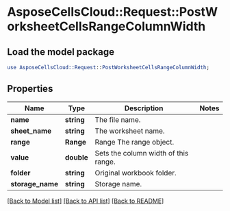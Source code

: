 # AsposeCellsCloud::Request::PostWorksheetCellsRangeColumnWidth 

## Load the model package
```perl
use AsposeCellsCloud::Request::PostWorksheetCellsRangeColumnWidth;
```

## Properties
Name | Type | Description | Notes
------------ | ------------- | ------------- | -------------
**name** | **string** | The file name. |
**sheet_name** | **string** | The worksheet name. |
**range** | **Range** | Range The range object. |
**value** | **double** | Sets the column width of this range. |
**folder** | **string** | Original workbook folder. |
**storage_name** | **string** | Storage name. |  

[[Back to Model list]](../README.md#documentation-for-requests) [[Back to API list]](../README.md#documentation-for-api-endpoints) [[Back to README]](../README.md)

